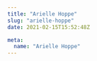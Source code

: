 ```yaml
---
title: "Arielle Hoppe"
slug: "arielle-hoppe"
date: 2021-02-15T15:52:48Z

meta:
  name: "Arielle Hoppe"
---
```


